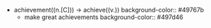 - achievement((n.[C])) -> achieve((v.))
  background-color:: #49767b
	- make great achievements
	  background-color:: #497d46
